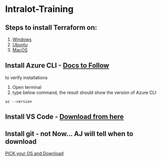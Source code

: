 # Intralot-Training

## Steps to install Terraform on:
1. [Windows](installations/windows.md)
2. [Ubuntu](installations/linux.md)
3. [MacOS](installations/macos.md)

## Install Azure CLI - [Docs to Follow](https://learn.microsoft.com/en-us/cli/azure/install-azure-cli)
to verify installations
1. Open terminal
2. type below command, the result should show the version of Azure CLI 
```
az --version
```
## Install VS Code - [Download from here](https://code.visualstudio.com/download)

## Install git - not Now... AJ will tell when to download
[PICK your OS and Download](https://git-scm.com/downloads)

